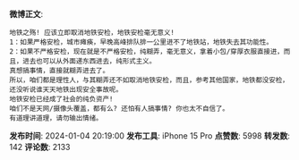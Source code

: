 **微博正文**: 
```
地铁之殇! 应该立即取消地铁安检，地铁安检毫无意义!
1：如果严格安检，城市瘫痪，早晚高峰排队排一公里进不了地铁站，地铁失去其功能性。
2：如果不严格安检，现在就是不严格安检，纯糊弄，毫无意义，拿着小包/穿厚衣服直接进，而且，进去也可以从外面递东西进去，纯形式主义。
真想搞事情，直接就糊弄进去了。
所以，咱们都是理性人，与其糊弄还不如取消地铁安检，而且，参考其他国家，地铁都没安检，还没听说谁天天地铁出现安全事故呢。
地铁安检已经成了社会的纯负资产!
咱们不是天网/摄像头覆盖，都有么? 还怕有人搞事情? 你也太不自信了。
有道理讲道理，请勿输出情绪。
```
**发布时间**: 2024-01-04 20:19:00
**发布工具**: iPhone 15 Pro
**点赞数**: 5998
**转发数**: 142
**评论数**: 2133
